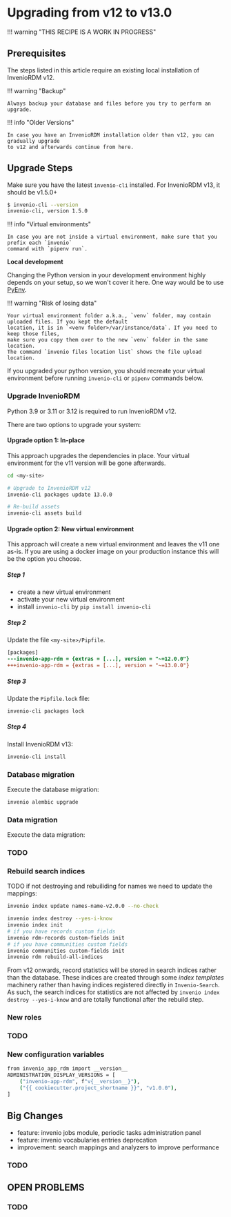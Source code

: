# Upgrading from v12 to v13.0

!!! warning "THIS RECIPE IS A WORK IN PROGRESS"

## Prerequisites

The steps listed in this article require an existing local installation of InvenioRDM v12.

!!! warning "Backup"

    Always backup your database and files before you try to perform an upgrade.

!!! info "Older Versions"

    In case you have an InvenioRDM installation older than v12, you can gradually upgrade
    to v12 and afterwards continue from here.

## Upgrade Steps

Make sure you have the latest `invenio-cli` installed. For InvenioRDM v13, it
should be v1.5.0+

```bash
$ invenio-cli --version
invenio-cli, version 1.5.0
```

!!! info "Virtual environments"

    In case you are not inside a virtual environment, make sure that you prefix each `invenio`
    command with `pipenv run`.

**Local development**

Changing the Python version in your development environment highly
depends on your setup, so we won't cover it here.
One way would be to use [PyEnv](https://github.com/pyenv/pyenv).

!!! warning "Risk of losing data"

    Your virtual environment folder a.k.a., `venv` folder, may contain uploaded files. If you kept the default
    location, it is in `<venv folder>/var/instance/data`. If you need to keep those files,
    make sure you copy them over to the new `venv` folder in the same location.
    The command `invenio files location list` shows the file upload location.

If you upgraded your python version, you should recreate your virtual environment before
running `invenio-cli` or `pipenv` commands below.


### Upgrade InvenioRDM

Python 3.9 or 3.11 or 3.12 is required to run InvenioRDM v12.

There are two options to upgrade your system:

#### Upgrade option 1: In-place

This approach upgrades the dependencies in place. Your virtual environment for the
v11 version will be gone afterwards.

```bash
cd <my-site>

# Upgrade to InvenioRDM v12
invenio-cli packages update 13.0.0

# Re-build assets
invenio-cli assets build
```

#### Upgrade option 2: New virtual environment

This approach will create a new virtual environment and leaves the v11 one as-is.
If you are using a docker image on your production instance this will be the
option you choose.

##### Step 1
- create a new virtual environment
- activate your new virtual environment
- install `invenio-cli` by `pip install invenio-cli`

##### Step 2
Update the file `<my-site>/Pipfile`.

```diff
[packages]
---invenio-app-rdm = {extras = [...], version = "~=12.0.0"}
+++invenio-app-rdm = {extras = [...], version = "~=13.0.0"}
```

##### Step 3
Update the `Pipfile.lock` file:

```bash
invenio-cli packages lock
```

##### Step 4
Install InvenioRDM v13:

```bash
invenio-cli install
```

### Database migration

Execute the database migration:

```bash
invenio alembic upgrade
```

### Data migration


Execute the data migration:

### TODO


### Rebuild search indices

TODO if not destroying and rebuiliding for names we need to update the mappings:
```bash
invenio index update names-name-v2.0.0 --no-check
```

```bash
invenio index destroy --yes-i-know
invenio index init
# if you have records custom fields
invenio rdm-records custom-fields init
# if you have communities custom fields
invenio communities custom-fields init
invenio rdm rebuild-all-indices
```

From v12 onwards, record statistics will be stored in search indices rather than the
database. These indices are created through some *index templates* machinery
rather than having indices registered directly in `Invenio-Search`. As such, the
search indices for statistics are not affected by `invenio index destroy
--yes-i-know` and are totally functional after the rebuild step.

### New roles

### TODO

### New configuration variables

```bash
from invenio_app_rdm import __version__
ADMINISTRATION_DISPLAY_VERSIONS = [
    ("invenio-app-rdm", f"v{__version__}"),
    ("{{ cookiecutter.project_shortname }}", "v1.0.0"),
]
```

## Big Changes

- feature: invenio jobs module, periodic tasks administration panel
- feature: invenio vocabularies entries deprecation
- improvement: search mappings and analyzers to improve performance

### TODO

## OPEN PROBLEMS


### TODO
